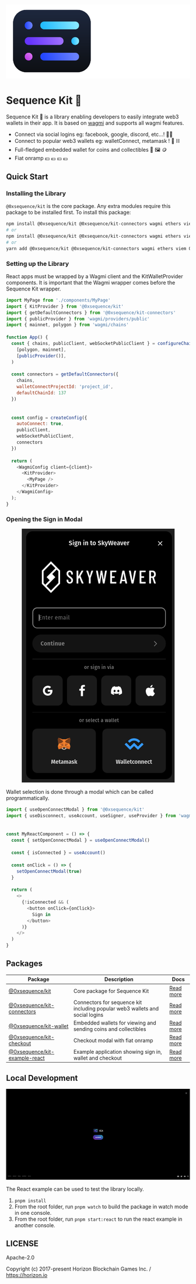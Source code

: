 <div align="center">
  <img src="public/docs/kit-logo-in-one.svg">
</div>

Sequence Kit 🧰
============

Sequence Kit 🧰 is a library enabling developers to easily integrate web3 wallets in their app. It is based on [wagmi](https://wagmi.sh/) and supports all wagmi features.

- Connect via social logins eg: facebook, google, discord, etc...! 🔐🪪
- Connect to popular web3 wallets eg: walletConnect, metamask ! 🦊 ⛓️
- Full-fledged embedded wallet for coins and collectibles  👛 🖼️ 🪙 
- Fiat onramp 💵 💶 💴 💷

## Quick Start
### Installing the Library
`@0xsequence/kit` is the core package. Any extra modules require this package to be installed first.
To install this package:

```bash
npm install @0xsequence/kit @0xsequence/kit-connectors wagmi ethers viem 0xsequence
# or
npm install @0xsequence/kit @0xsequence/kit-connectors wagmi ethers viem 0xsequence
# or
yarn add @0xsequence/kit @0xsequence/kit-connectors wagmi ethers viem 0xsequence
```


### Setting up the Library
React apps must be wrapped by a Wagmi client and the KitWalletProvider components. It is important that the Wagmi wrapper comes before the Sequence Kit wrapper.


```js
import MyPage from './components/MyPage'
import { KitProvider } from '@0xsequence/kit'
import { getDefaultConnectors } from '@0xsequence/kit-connectors'
import { publicProvider } from 'wagmi/providers/public'
import { mainnet, polygon } from 'wagmi/chains'

function App() {
  const { chains, publicClient, webSocketPublicClient } = configureChains(
    [polygon, mainnet],
    [publicProvider()],
  )

  const connectors = getDefaultConnectors({
    chains,
    walletConnectProjectId: 'project_id',
    defaultChainId: 137
  })

  
  const config = createConfig({
    autoConnect: true,
    publicClient,
    webSocketPublicClient,
    connectors
  })

  return (
    <WagmiConfig client={client}>
      <KitProvider>
        <MyPage />
      </KitProvider>
    </WagmiConfig>
  );
}
```
### Opening the Sign in Modal
<div align="center">
  <img src="public/docs/sign-in-modal.png">
</div>

Wallet selection is done through a modal which can be called programmatically.

```js
import { useOpenConnectModal } from '@0xsequence/kit'
import { useDisconnect, useAccount, useSigner, useProvider } from 'wagmi'


const MyReactComponent = () => {
  const { setOpenConnectModal } = useOpenConnectModal()

  const { isConnected } = useAccount()

  const onClick = () => {
    setOpenConnectModal(true)
  }

  return (
    <>
      {!isConnected && (
        <button onClick={onClick}>
          Sign in
        </button>
      )}
    </>
  )
}
```


## Packages

| Package  | Description | Docs |
| ------------- | ------------- | ------------- |
| [@0xsequence/kit](./packages/kit)  | Core package for Sequence Kit  | [Read more](./packages/kit/README.md)  |
| [@0xsequence/kit-connectors](./packages/connectors)  | Connectors for sequence kit including popular web3 wallets and social logins  | [Read more](./packages/connectors/README.md)  |
| [@0xsequence/kit-wallet](./packages/wallet)  | Embedded wallets for viewing and sending coins and collectibles   | [Read more](./packages/wallet/README.md)  |
| [@0xsequence/kit-checkout](./packages/checkout)  | Checkout modal with fiat onramp | [Read more](./packages/checkout/README.md)  |
| [@0xsequence/kit-example-react](./examples/react)  | Example application showing sign in, wallet and checkout  | [Read more](./examples/react/README.md)  |


## Local Development
<div align="center">
  <img src="public/docs/kit-demo.png">
</div>

The React example can be used to test the library locally.

1. `pnpm install`
2. From the root folder, run `pnpm watch` to build the package in watch mode in one console. 
3. From the root folder, run `pnpm start:react` to run the react example in another console.


## LICENSE

Apache-2.0

Copyright (c) 2017-present Horizon Blockchain Games Inc. / https://horizon.io
